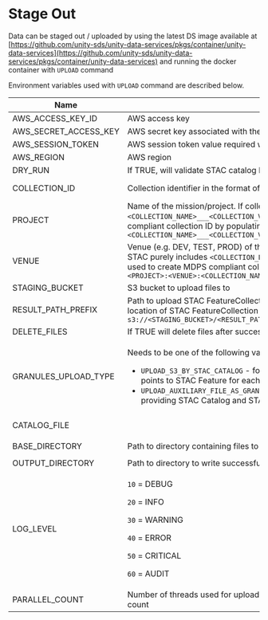 # Stage Out

Data can be staged out / uploaded by using the latest DS image available at [https://github.com/unity-sds/unity-data-services/pkgs/container/unity-data-services](https://github.com/unity-sds/unity-data-services/pkgs/container/unity-data-services) and running the docker container with `UPLOAD` command

Environment variables used with `UPLOAD` command are described below.

| Name                     | Description                                                                                                                                                                                                                                                                                                                                | Default Value                 | Required                                                                   |
| ------------------------ | ------------------------------------------------------------------------------------------------------------------------------------------------------------------------------------------------------------------------------------------------------------------------------------------------------------------------------------------ | ----------------------------- | -------------------------------------------------------------------------- |
| AWS\_ACCESS\_KEY\_ID     | AWS access key                                                                                                                                                                                                                                                                                                                             |                               | No                                                                         |
| AWS\_SECRET\_ACCESS\_KEY | AWS secret key associated with the access key                                                                                                                                                                                                                                                                                              |                               | No                                                                         |
| AWS\_SESSION\_TOKEN      | AWS session token value required when using temporary security credentials                                                                                                                                                                                                                                                                 |                               | No                                                                         |
| AWS\_REGION              | AWS region                                                                                                                                                                                                                                                                                                                                 | us-west-2                     | No                                                                         |
| DRY\_RUN                 | If TRUE, will validate STAC catalog but will not perform actual upload                                                                                                                                                                                                                                                                     | FALSE                         | No                                                                         |
| COLLECTION\_ID           | Collection identifier in the format of `<COLLECTION_NAME>___<COLLECTION_VERSION>`                                                                                                                                                                                                                                                          |                               | Yes, only if `GRANULES_UPLOAD_TYPE` = UPLOAD\_AUXILIARY\_FILE\_AS\_GRANULE |
| PROJECT                  | Name of the mission/project. If collection field in Granule STAC purely includes `<COLLECTION_NAME>___<COLLECTION_VERSION>` then `PROJECT` will be used to create MDPS compliant collection ID by populating `URN:NASA:UNITY:<PROJECT>:<VENUE>:<COLLECTION_NAME>___<COLLECTION_VERSION>`                                                   |                               | No                                                                         |
| VENUE                    | Venue (e.g. DEV, TEST, PROD) of the mission/project. If collection field in Granule STAC purely includes `<COLLECTION_NAME>___<COLLECTION_VERSION>` then `VENUE` will be used to create MDPS compliant collection ID by populating `URN:NASA:UNITY:<PROJECT>:<VENUE>:<COLLECTION_NAME>___<COLLECTION_VERSION>`                             |                               | No                                                                         |
| STAGING\_BUCKET          | S3 bucket to upload files to                                                                                                                                                                                                                                                                                                               |                               | Yes                                                                        |
| RESULT\_PATH\_PREFIX     | Path to upload STAC FeatureCollection of all uploaded files for auto-cataloging. Final location of STAC FeatureCollection will be `s3://<STAGING_BUCKET>/<RESULT_PATH_PREFIX>/successful_features_<timestamp>.json`                                                                                                                        | stage\_out                    | No                                                                         |
| DELETE\_FILES            | If TRUE will delete files after successful upload                                                                                                                                                                                                                                                                                          | FALSE                         | No                                                                         |
| GRANULES\_UPLOAD\_TYPE   | <p>Needs to be one of the following value</p><ul><li><code>UPLOAD_S3_BY_STAC_CATALOG</code> - for uploading files that have a STAC catalog that points to STAC Feature for each file</li><li><code>UPLOAD_AUXILIARY_FILE_AS_GRANULE</code> - for uploading a directory of files without providing STAC Catalog and STAC Features</li></ul> | UPLOAD\_S3\_BY\_STAC\_CATALOG | No                                                                         |
| CATALOG\_FILE            |                                                                                                                                                                                                                                                                                                                                            |                               | Yes, if `GRANULES_UPLOAD_TYPE` is `UPLOAD_S3_BY_STAC_CATALOG`              |
| BASE\_DIRECTORY          | Path to directory containing files to upload                                                                                                                                                                                                                                                                                               |                               | Yes, if `GRANULES_UPLOAD_TYPE` is `UPLOAD_AUXILIARY_FILE_AS_GRANULE`       |
| OUTPUT\_DIRECTORY        | Path to directory to write successful and failed FeatureCollection                                                                                                                                                                                                                                                                         |                               | Yes                                                                        |
| LOG\_LEVEL               | <p><code>10</code> = DEBUG</p><p><code>20</code> = INFO</p><p><code>30</code> = WARNING</p><p><code>40</code> = ERROR</p><p><code>50</code> = CRITICAL</p><p><code>60</code> = AUDIT</p>                                                                                                                                                   | 10                            | No                                                                         |
| PARALLEL\_COUNT          | Number of threads used for uploading. Defaults to -1 which is equivalent to CPU count                                                                                                                                                                                                                                                      | -1                            | No                                                                         |
